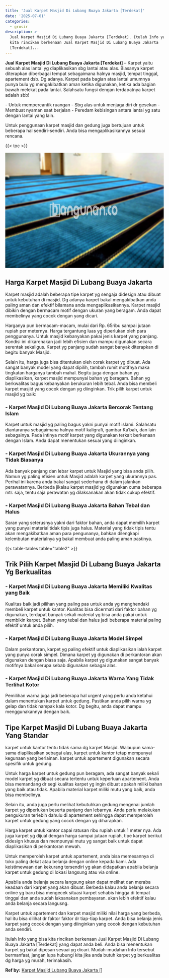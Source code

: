 ```yaml
---
title: 'Jual Karpet Masjid Di Lubang Buaya Jakarta [Terdekat]'
date: '2025-07-01'
categories:
  - grosir
description: >-
  Jual Karpet Masjid Di Lubang Buaya Jakarta [Terdekat]. Itulah Info yang bisa
  kita rincikan berkenaan Jual Karpet Masjid Di Lubang Buaya Jakarta
  [Terdekat]...
---
```


**Jual Karpet Masjid Di Lubang Buaya Jakarta \[Terdekat\]** – Karpet yaitu sebuah alas lantai yg diaplikasikan sbg lantai atau alas. Biasanya karpet diterapkan diberbagai tempat sebagaimana halnya masjid, tempat tinggal, apartement dsb. Dg adanya. Karpet pada bagian atas lantai umumnya punya bulu yg mengakibatkan aman ketika digunakan, ketika ada bagian bawah melekat pada lantai. Salahsatu fungsi dengan terdapatnya karpet adalah sbb!

\- Untuk mempercantik ruangan - Sbg alas untuk menjaga diri dr gesekan - Membuat nyaman saat berjalan - Peredam kebisingan antara lantai yg satu dengan lantai yang lain.

Untuk penggunaan karpet masjid dan gedung juga bertujuan untuk beberapa hal sendiri-sendiri. Anda bisa mengaplikasikannya sesuai rencana.

{{< toc >}}

![Jual Karpet Masjid Di Lubang Buaya Jakarta [Terdekat]](/images/grosir-karpet-murah-24.png)

## Harga Karpet Masjid Di Lubang Buaya Jakarta

Karpet masjid adalah beberapa tipe karpet yg sengaja didesign atau dibuat untuk kebutuhan di masjid. Dg adanya karpet bakal mengakibatkan anda paling aman dan efektif bilamana anda mengaplikasikannya. Karpet masjid dibikin dengan bermacam motif dengan ukuran yang beragam. Anda dapat membelinya yang cocok dengan yang dicari.

Harganya pun bermacam-macam, mulai dari Rp. 65ribu sampai jutaan rupiah per meternya. Harga tergantung luas yg diperlukan oleh para penggunanya. Untuk masjid kebanyakan pakai jenis karpet yang panjang. Kondisi ini dikarenakan jadi lebih efisien dan mampu digunakan secara serentak sekaligus. Karpet yg panjang sudah sangat banyak diterapkan di begitu banyak Masjid.

Selain itu, harga juga bisa ditentukan oleh corak karpet yg dibuat. Ada sangat banyak model yang dapat dipilih, tambah rumit motifnya maka tingkatan harganya tambah mahal. Begitu juga dengan bahan yg diaplikasikan, karpet masjid mempunyai bahan yg beragam. Bahan yg berkwalitas bagus kebanyakan berukuran lebih tebal. Anda bisa membeli karpet masjid yang cocok dengan yg diinginkan. Trik pilih karpet untuk masjid yg baik:

### \- Karpet Masjid Di Lubang Buaya Jakarta Bercorak Tentang Islam

Karpet untuk masjid yg paling bagus yakni punyai motif islami. Salahsatu diantaranya sebagaimana halnya motif kaligrafi, gambar Ka’bah, dan lain sebagainya. Pada intinya motif karpet yang digunakan terkait berkenaan dengan Islam. Anda dapat menentukan sesuai yang diinginkan.

### \- Karpet Masjid Di Lubang Buaya Jakarta Ukurannya yang Tidak Biasanya

Ada banyak panjang dan lebar karpet untuk Masjid yang bisa anda pilih. Namun yg paling efisien untuk Masjid adalah karpet yang ukurannya pas. Perihal ini karena anda bakal sangat sederhana di dalam jalankan perawatannya. Berbeda jikalau karpet masjid yg digunakan cuma beberapa mtr. saja, tentu saja perawatan yg dilaksanakan akan tidak cukup efektif.

### \- Karpet Masjid Di Lubang Buaya Jakarta Bahan Tebal dan Halus

Saran yang seterusnya yakni dari faktor bahan, anda dapat memilih karpet yang punyai material tidak tipis juga halus. Material yang tidak tipis tentu akan mengakibatkan aman para pengunanya, bahkan dilengkapi kelembutan materialnya yg bakal membuat anda paling aman pastinya.

{{< table-tables table="table2" >}}

## Trik Pilih Karpet Masjid Di Lubang Buaya Jakarta Yg Berkualitas

### \- Karpet Masjid Di Lubang Buaya Jakarta Memiliki Kwalitas yang Baik

Kualitas baik jadi pilihan yang paling pas untuk anda yg menghendaki membeli karpet untuk kantor. Kualitas bisa dicermati dari faktor bahan yg digunakan, terdapat banyak sekali material yg bisa anda pakai untuk membikin karpet. Bahan yang tebal dan halus jadi beberapa material paling efektif untuk anda pilih.

### \- Karpet Masjid Di Lubang Buaya Jakarta Model Simpel

Dalam perkantoran, karpet yg paling efektif untuk diaplikasikan ialah karpet yang punya corak simpel. Dimana karpet yg digunakan di perkantoran akan digunakan dengan biasa saja. Apabila karpet yg digunakan sangat banyak motifnya bakal serupa sebab digunakan sebagai alas.

### \- Karpet Masjid Di Lubang Buaya Jakarta Warna Yang Tidak Terlihat Kotor

Pemilihan warna juga jadi beberapa hal urgent yang perlu anda ketahui dalam menentukan karpet untuk gedung. Pastikan anda pilih warna yg gelap dan tidak nampak kala kotor. Dg begitu, anda dapat mampu menggunakannya dengan baik.

## Tipe Karpet Masjid Di Lubang Buaya Jakarta Yang Standar

karpet untuk kantor tentu tidak sama dg karpet Masjid. Walaupun sama-sama diaplikasikan sebagai alas, karpet untuk kantor tetap mempunyai kegunaan yang berlainan. karpet untuk apartement digunakan secara spesifik untuk gedung.

Untuk harga karpet untuk gedung pun beragam, ada sangat banyak sekali model karpet yg dibuat secara tertentu untuk keperluan apartement. Anda bisa memandang dr segi kualitas karpet yg ingin dibuat apakah miliki bahan yang baik atau tidak. Apabila material karpet miliki mutu yang baik, anda bisa membelinya.

Selain itu, anda juga perlu melihat kebutuhkan gedung mengenai jumlah karpet yg diperlukan beserta panjang dan lebarnya. Anda perlu melakukan pengukuran terlebih dahulu di apartement sehingga dapat memperoleh karpet untuk gedung yang cocok dengan yg diharapkan.

Harga karpet untuk kantor capai ratusan ribu rupiah untuk 1 meter nya. Ada juga karpet yg dijual dengan harga sampai jutaan rupiah, tipe karpet berikut didesign khusus dan mempunyai mutu yg sangat baik untuk dapat diaplikasikan di perkantoran mewah.

Untuk memperoleh karpet untuk apartement, anda bisa memesannya di toko paling dekat atau belanja dengan online kepada kami. Ada keistimewaan dan kekurang tersendiri yg akan didapatkan apabila belanja karpet untuk gedung di lokasi langsung atau via online.

Apabila anda belanja secara langsung akan dapat melihat dan meraba keadaan dari karpet yang akan dibuat. Berbeda kalau anda belanja secara online yg baru bisa mengecek situasi karpet sehabis hingga di tempat tinggal dan anda sudah laksanakan pembayaran. akan lebih efektif kalau anda belanja secara langusng.

Karpet untuk apartement dan karpet masjid miliki nilai harga yang berbeda, hal itu bisa dilihat dr faktor faktor dr tiap-tiap karpet. Anda bisa belanja jenis karpet yang cocok dengan yang diinginkan yang cocok dengan kebutuhan anda sendiri.

Itulah Info yang bisa kita rincikan berkenaan Jual Karpet Masjid Di Lubang Buaya Jakarta \[Terdekat\] yang dapat anda beli. Anda bisa menentukan karpet yg bakal dipesan sesuai yg dicari. Mudah-mudahan Info tersebut bermanfaat, jangan lupa hubungi kita jika anda butuh karpet yg berkualitas dg harga yg murah, terimakasih.

**Ref by:**  [Karpet Masjid Lubang Buaya Jakarta []](https://id.wikipedia.org/wiki/Karpet)

